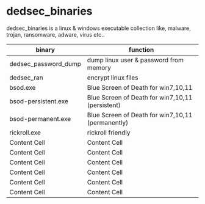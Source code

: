 # dedsec_binaries
dedsec_binaries is a linux & windows executable collection like, malware, trojan, ransomware, adware, virus etc..

binary  | function
------------- | -------------
dedsec_password_dump  | dump linux user & password from memory
dedsec_ran  | encrypt linux files
bsod.exe  | Blue Screen of Death for win7,10,11
bsod-persistent.exe  | Blue Screen of Death for win7,10,11 (persistent)
bsod-permanent.exe  | Blue Screen of Death for win7,10,11 (permanently)
rickroll.exe  | rickroll friendly
Content Cell  | Content Cell
Content Cell  | Content Cell
Content Cell  | Content Cell
Content Cell  | Content Cell
Content Cell  | Content Cell
Content Cell  | Content Cell
